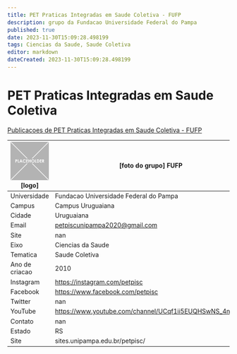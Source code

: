 ```yaml
---
title: PET Praticas Integradas em Saude Coletiva - FUFP
description: grupo da Fundacao Universidade Federal do Pampa
published: true
date: 2023-11-30T15:09:28.498199
tags: Ciencias da Saude, Saude Coletiva
editor: markdown
dateCreated: 2023-11-30T15:09:28.498199
---
```


# PET Praticas Integradas em Saude Coletiva

[Publicacoes de PET Praticas Integradas em Saude Coletiva - FUFP](/atividade/35PETPraticasIntegradasemSaudeColetivaFUFP/feed.md)

| ![placeholder.png](/placeholder.png) [logo] | [foto do grupo] FUFP         |
| ------------------------------------------- | ------------------------------------------------- |
| Universidade                                | Fundacao Universidade Federal do Pampa      |
| Campus                                      | Campus Uruguaiana            |
| Cidade                                      | Uruguaiana             |
| Email                                       | petpiscunipampa2020@gmail.com             |
| Site                                        | nan              |
| Eixo                                        | Ciencias da Saude              |
| Tematica                                    | Saude Coletiva          |
| Ano de criacao                              | 2010        |
| Instagram                                   | https://instagram.com/petpisc         |
| Facebook                                    | https://www.facebook.com/petpisc          |
| Twitter                                     | nan           |
| YouTube                                     | https://www.youtube.com/channel/UCqf1ii5EUQHSwNS_4npdglg           |
| Contato                                     | nan         |
| Estado                                      |  RS            |
| Site                                        | sites.unipampa.edu.br/petpisc/ |
